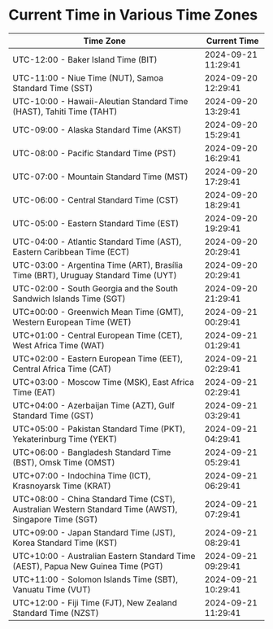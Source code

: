 # Current Time in Various Time Zones

| Time Zone | Current Time |
|-----------|--------------|
| UTC-12:00 - Baker Island Time (BIT) | 2024-09-21 11:29:41 |
| UTC-11:00 - Niue Time (NUT), Samoa Standard Time (SST) | 2024-09-20 12:29:41 |
| UTC-10:00 - Hawaii-Aleutian Standard Time (HAST), Tahiti Time (TAHT) | 2024-09-20 13:29:41 |
| UTC-09:00 - Alaska Standard Time (AKST) | 2024-09-20 15:29:41 |
| UTC-08:00 - Pacific Standard Time (PST) | 2024-09-20 16:29:41 |
| UTC-07:00 - Mountain Standard Time (MST) | 2024-09-20 17:29:41 |
| UTC-06:00 - Central Standard Time (CST) | 2024-09-20 18:29:41 |
| UTC-05:00 - Eastern Standard Time (EST) | 2024-09-20 19:29:41 |
| UTC-04:00 - Atlantic Standard Time (AST), Eastern Caribbean Time (ECT) | 2024-09-20 20:29:41 |
| UTC-03:00 - Argentina Time (ART), Brasília Time (BRT), Uruguay Standard Time (UYT) | 2024-09-20 20:29:41 |
| UTC-02:00 - South Georgia and the South Sandwich Islands Time (SGT) | 2024-09-20 21:29:41 |
| UTC±00:00 - Greenwich Mean Time (GMT), Western European Time (WET) | 2024-09-21 00:29:41 |
| UTC+01:00 - Central European Time (CET), West Africa Time (WAT) | 2024-09-21 01:29:41 |
| UTC+02:00 - Eastern European Time (EET), Central Africa Time (CAT) | 2024-09-21 02:29:41 |
| UTC+03:00 - Moscow Time (MSK), East Africa Time (EAT) | 2024-09-21 02:29:41 |
| UTC+04:00 - Azerbaijan Time (AZT), Gulf Standard Time (GST) | 2024-09-21 03:29:41 |
| UTC+05:00 - Pakistan Standard Time (PKT), Yekaterinburg Time (YEKT) | 2024-09-21 04:29:41 |
| UTC+06:00 - Bangladesh Standard Time (BST), Omsk Time (OMST) | 2024-09-21 05:29:41 |
| UTC+07:00 - Indochina Time (ICT), Krasnoyarsk Time (KRAT) | 2024-09-21 06:29:41 |
| UTC+08:00 - China Standard Time (CST), Australian Western Standard Time (AWST), Singapore Time (SGT) | 2024-09-21 07:29:41 |
| UTC+09:00 - Japan Standard Time (JST), Korea Standard Time (KST) | 2024-09-21 08:29:41 |
| UTC+10:00 - Australian Eastern Standard Time (AEST), Papua New Guinea Time (PGT) | 2024-09-21 09:29:41 |
| UTC+11:00 - Solomon Islands Time (SBT), Vanuatu Time (VUT) | 2024-09-21 10:29:41 |
| UTC+12:00 - Fiji Time (FJT), New Zealand Standard Time (NZST) | 2024-09-21 11:29:41 |
